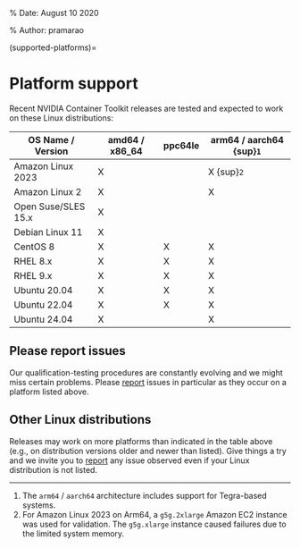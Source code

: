 % Date: August 10 2020

% Author: pramarao

(supported-platforms)=

# Platform support

Recent NVIDIA Container Toolkit releases are tested and expected to work on these Linux distributions:

| OS Name / Version        | amd64 / x86_64 | ppc64le | arm64 / aarch64 {sup}`1` |
| ------------------------ | -------------- | ------- | ------------------------ |
| Amazon Linux 2023        | X              |         | X {sup}`2`               |
| Amazon Linux 2           | X              |         | X                        |
| Open Suse/SLES 15.x      | X              |         |                          |
| Debian Linux 11          | X              |         |                          |
| CentOS 8                 | X              | X       | X                        |
| RHEL 8.x                 | X              | X       | X                        |
| RHEL 9.x                 | X              | X       | X                        |
| Ubuntu 20.04             | X              | X       | X                        |
| Ubuntu 22.04             | X              | X       | X                        |
| Ubuntu 24.04             | X              |         | X                        |


## Please report issues

Our qualification-testing procedures are constantly evolving and we might miss
certain problems. Please
[report](https://github.com/NVIDIA/nvidia-container-toolkit/issues) issues in
particular as they occur on a platform listed above.


## Other Linux distributions

Releases may work on more platforms than indicated in the table above (e.g., on distribution versions older and newer than listed).
Give things a try and we invite you to [report](https://github.com/NVIDIA/nvidia-container-toolkit/issues) any issue observed even if your Linux distribution is not listed.

----

1. The `arm64` / `aarch64` architecture includes support for Tegra-based systems.
2. For Amazon Linux 2023 on Arm64, a `g5g.2xlarge` Amazon EC2 instance was used for validation.
   The `g5g.xlarge` instance caused failures due to the limited system memory.

